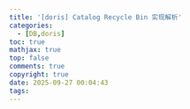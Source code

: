 ```yaml
---
title: '[doris] Catalog Recycle Bin 实现解析'
categories:
  - [DB,doris]
toc: true
mathjax: true
top: false
comments: true
copyright: true
date: 2025-09-27 00:04:43
tags:
---
```

